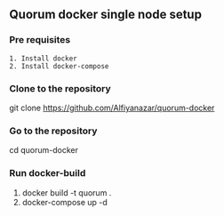 ## Quorum docker single node setup

### Pre requisites

```
1. Install docker
2. Install docker-compose
```

### Clone to the repository

git clone https://github.com/Alfiyanazar/quorum-docker

### Go to the repository
cd quorum-docker

### Run docker-build 

1. docker build -t quorum .
2. docker-compose up -d

